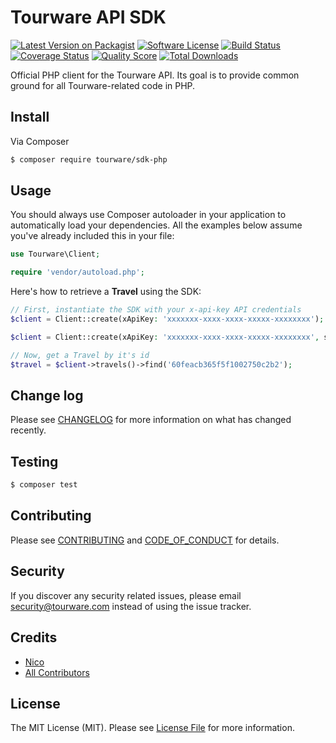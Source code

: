 # Tourware API SDK

[![Latest Version on Packagist][ico-version]][link-packagist]
[![Software License][ico-license]](LICENSE.md)
[![Build Status][ico-travis]][link-travis]
[![Coverage Status][ico-scrutinizer]][link-scrutinizer]
[![Quality Score][ico-code-quality]][link-code-quality]
[![Total Downloads][ico-downloads]][link-downloads]

Official PHP client for the Tourware API. Its goal is to provide common ground for all Tourware-related code in PHP.

## Install

Via Composer

``` bash
$ composer require tourware/sdk-php
```

## Usage

You should always use Composer autoloader in your application to automatically load your dependencies. All the examples below assume you've already included this in your file:

``` php
use Tourware\Client;

require 'vendor/autoload.php';
```

Here's how to retrieve a **Travel** using the SDK:

```php
// First, instantiate the SDK with your x-api-key API credentials
$client = Client::create(xApiKey: 'xxxxxxx-xxxx-xxxx-xxxxx-xxxxxxxx'); // For staging

$client = Client::create(xApiKey: 'xxxxxxx-xxxx-xxxx-xxxxx-xxxxxxxx', staging: false); // For production

// Now, get a Travel by it's id 
$travel = $client->travels()->find('60feacb365f5f1002750c2b2');
```

## Change log

Please see [CHANGELOG](CHANGELOG.md) for more information on what has changed recently.

## Testing

``` bash
$ composer test
```

## Contributing

Please see [CONTRIBUTING](CONTRIBUTING.md) and [CODE_OF_CONDUCT](CODE_OF_CONDUCT.md) for details.

## Security

If you discover any security related issues, please email security@tourware.com instead of using the issue tracker.

## Credits

- [Nico][link-author]
- [All Contributors][link-contributors]

## License

The MIT License (MIT). Please see [License File](LICENSE.md) for more information.

[ico-version]: https://img.shields.io/packagist/v/tourware/sdk-php.svg?style=flat-square
[ico-license]: https://img.shields.io/badge/license-MIT-brightgreen.svg?style=flat-square
[ico-travis]: https://img.shields.io/travis/tourware/sdk-php/master.svg?style=flat-square
[ico-scrutinizer]: https://img.shields.io/scrutinizer/coverage/g/tourware/sdk-php.svg?style=flat-square
[ico-code-quality]: https://img.shields.io/scrutinizer/g/tourware/sdk-php.svg?style=flat-square
[ico-downloads]: https://img.shields.io/packagist/dt/tourware/sdk-php.svg?style=flat-square

[link-packagist]: https://packagist.org/packages/tourware/sdk-php
[link-travis]: https://travis-ci.org/tourware/sdk-php
[link-scrutinizer]: https://scrutinizer-ci.com/g/tourware/sdk-php/code-structure
[link-code-quality]: https://scrutinizer-ci.com/g/tourware/sdk-php
[link-downloads]: https://packagist.org/packages/tourware/sdk-php
[link-author]: https://github.com/tourware
[link-contributors]: ../../contributors
